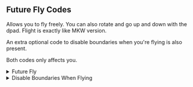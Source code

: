 ## Future Fly Codes

Allows you to fly freely. You can also rotate and go up and down with the dpad. Flight is exactly like MKW version. 

An extra optional code to disable boundaries when you're flying is also present.

Both codes only affects you.

<details>
<summary>Future Fly</summary>

Press SELECT and R to toggle on and off. 

you can Fly

```armv7
02063CCC EBFE7407
E2000CF0 00000114
E59F3010 E59F7008
E5873000 E1A07000
E12FFF1E 01FFB7E0
EB001549 E28510A4
E92D43C1 E595307C
E3130001 08BD83C1
E59F60D0 E89601C0
E3A09000 E5D082B3
E59F30BC E5933000
E3130701 13130C01
0A000007 E2288001
E5C082B3 E58592A8
E5859260 E5859274
E58592A8 E2859F9A
E88901C0 E3180001
08BD83C1 E3A09000
E3130603 13A09C05
E3130601 12699000
E3130803 0A00000C
E3A04A19 E3130802
13A04801 12644000
12699000 E28060B8
E89601C0 E0060496
E1A06646 E0070497
E1A07647 E0080498
E1A08648 E88101C0
E3A04000 E3130503
13A04B06 E3130502
12644000 E2808D06
E1C843B4 E59F6018
E12FFF36 E3500000
12699000 E58593F0
E8BD83C1 021758E8
02154F94 020B523C
```
</details>

<details>
<summary>Disable Boundaries When Flying</summary>

When flying, boundaries are disabled

```armv7
02063CD4 EBFE744E
0206FF5C EBFE43A7
E2000E00 00000044
E596007C E5D65333
E3150001 13800B01
E12FFF1E E59F000C
E59F100C E5801000
E597107C E12FFF1E
01FFA20C EB001B07
E594007C E5D41333
E3110001 13800B01
E12FFF1E 00000000
```
</details>